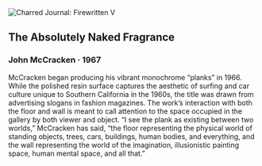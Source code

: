 <div class="artwork-of-the-day">
  <div class="container">
    <div class="img-wrapper">
      <img
        src="https://uploads2.wikiart.org/images/john-mccracken/the-absolutely-naked-fragrance-1967.jpg"
        alt="Charred Journal: Firewritten V" />
    </div>
    <div class="artwork-detail">
      <div class="artwork-origin"> 
        <h2 class="artwork-name">The Absolutely Naked Fragrance</h2>
        <h3 class="artist">
          John McCracken
                    ·  1967
        </h3>
      </div>
      <p class="description">
        <span class="artwork-description-text ng-binding" ng-bind-html="viewModel.ArtworkOfTheDay.Description | unsafe">McCracken began producing his vibrant monochrome “planks” in 1966. While the polished resin surface captures the aesthetic of surfing and car culture unique to Southern California in the 1960s, the title was drawn from advertising slogans in fashion magazines. The work’s interaction with both the floor and wall is meant to call attention to the space occupied in the gallery by both viewer and object. “I see the plank as existing between two worlds,” McCracken has said, “the floor representing the physical world of standing objects, trees, cars, buildings, human bodies, and everything, and the wall representing the world of the imagination, illusionistic painting space, human mental space, and all that.”</span>
                        <div class="text-shadow-container" ng-show="showShadow" style=""></div>
      </p>
    </div>
  </div>

</div>
